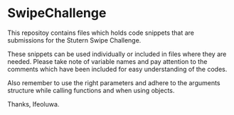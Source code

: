 # SwipeChallenge

This repositoy contains files which holds code snippets that are submissions for the Stutern Swipe Challenge.

These snippets can be used individually or included in files where they are needed.
Please take note of variable names and pay attention to the comments which have been included for easy understanding of the codes.

Also remember to use the right parameters and adhere to the arguments structure while calling functions and when using objects.

Thanks,
Ifeoluwa.
